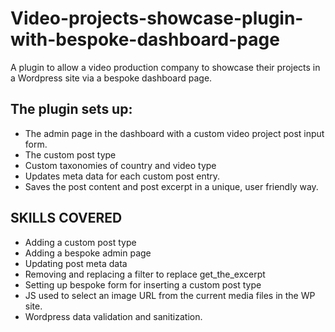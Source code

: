 # Video-projects-showcase-plugin-with-bespoke-dashboard-page
A plugin to allow a video production company to showcase their projects in a Wordpress site  via a bespoke dashboard page.  
## The plugin sets up:
- The admin page in the dashboard with a custom video project post input form.
- The custom post type
- Custom taxonomies of country and video type
- Updates meta data for each custom post entry.
- Saves the post content and post excerpt in a unique, user friendly way.

## SKILLS COVERED
- Adding a custom post type
- Adding a bespoke admin page
- Updating post meta data
- Removing and replacing a filter to replace get_the_excerpt
- Setting up bespoke form for inserting a custom post type 
- JS used to select an image URL from the current media files in the WP site.
- Wordpress data validation and sanitization.


